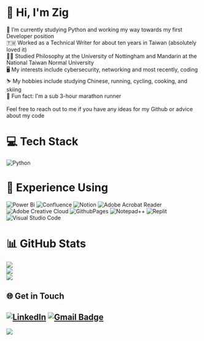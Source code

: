 # 👋 Hi, I'm Zig
🐍 I’m currently studying Python and working my way towards my first Developer position<br>🇹🇼 Worked as a Technical Writer for about ten years in Taiwan (absolutely loved it)<br>🧑‍🎓 Studied Philosophy at the University of Nottingham and Mandarin at the National Taiwan Normal University<br>🖥️ My interests include cybersecurity, networking and most recently, coding<br>⛷️ My hobbies include studying Chinese, running, cycling, cooking, and skiing<br>🏃 Fun fact: I'm a sub 3-hour marathon runner<br><br>Feel free to reach out to me if you have any ideas for my Github or advice about my code


# 💻 Tech Stack
![Python](https://img.shields.io/badge/python-3670A0?style=flat&logo=python&logoColor=ffdd54) 

# 📖 Experience Using
![Power Bi](https://img.shields.io/badge/power_bi-F2C811?style=flat&logo=powerbi&logoColor=black) ![Confluence](https://img.shields.io/badge/confluence-%23172BF4.svg?style=flat&logo=confluence&logoColor=white) ![Notion](https://img.shields.io/badge/Notion-%23000000.svg?style=flat&logo=notion&logoColor=white) ![Adobe Acrobat Reader](https://img.shields.io/badge/Adobe%20Acrobat%20Reader-EC1C24.svg?style=flat&logo=Adobe%20Acrobat%20Reader&logoColor=white) ![Adobe Creative Cloud](https://img.shields.io/badge/Adobe%20Creative%20Cloud-DA1F26.svg?style=flat&logo=Adobe%20Creative%20Cloud&logoColor=white) ![GithubPages](https://img.shields.io/badge/github%20pages-121013?style=flat&logo=github&logoColor=white) ![Notepad++](https://img.shields.io/badge/Notepad++-90E59A.svg?style=flat&logo=notepad%2b%2b&logoColor=black) ![Replit](https://img.shields.io/badge/Replit-DD1200?style=flat&logo=Replit&logoColor=white) ![Visual Studio Code](https://img.shields.io/badge/Visual%20Studio%20Code-0078d7.svg?style=flat&logo=visual-studio-code&logoColor=white)
# 📊 GitHub Stats
![](https://github-readme-stats.vercel.app/api?username=zig-182&theme=tokyonight&hide_border=true&include_all_commits=false&count_private=false)<br/>
![](https://github-readme-streak-stats.herokuapp.com/?user=zig-182&theme=tokyonight&hide_border=true)<br/>
![](https://github-readme-stats.vercel.app/api/top-langs/?username=zig-182&theme=tokyonight&hide_border=true&include_all_commits=false&count_private=false&layout=compact)

## 🌐 Get in Touch
[![LinkedIn](https://img.shields.io/badge/LinkedIn-%230077B5.svg?logo=linkedin&logoColor=white)](https://linkedin.com/in/zig-stegner-6151bb65/) 
<a href="mailto:zigstegner@gmail.com">
  <img src="https://img.shields.io/badge/Gmail-D14836?style=flat&logo=gmail&logoColor=white" alt="Gmail Badge">
</a>
---
[![](https://visitcount.itsvg.in/api?id=zig-182&icon=0&color=0)](https://visitcount.itsvg.in)


<!-- Proudly created with GPRM ( https://gprm.itsvg.in ) -->
